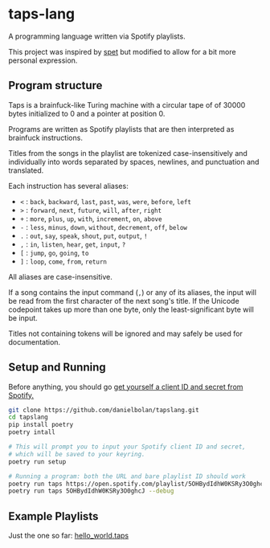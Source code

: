 # taps-lang

A programming language written via Spotify playlists.

This project was inspired by [spet](https://github.com/h313/spet) but modified to allow for a bit more personal expression.

## Program structure

Taps is a brainfuck-like Turing machine with a circular tape of of 30000 bytes initialized to 0 and a pointer at position 0.

Programs are written as Spotify playlists that are then interpreted as brainfuck instructions.

Titles from the songs in the playlist are tokenized case-insensitively and individually into words separated by spaces, newlines, and punctuation and translated.

Each instruction has several aliases:

- `<` : `back`, `backward`, `last`, `past`, `was`, `were`, `before`, `left`
- `>` : `forward`, `next`, `future`, `will`, `after`, `right`
- `+` : `more`, `plus`, `up`, `with`, `increment`, `on`, `above`
- `-` : `less`, `minus`, `down`, `without`, `decrement`, `off`, `below`
- `.` : `out`, `say`, `speak`, `shout`, `put`, `output`, `!`
- `,` : `in`, `listen`, `hear`, `get`, `input`, `?`
- `[` : `jump`, `go`, `going`, `to`
- `]` : `loop`, `come`, `from`, `return`

All aliases are case-insensitive.

If a song contains the input command (`,`) or any of its aliases, the input will be read from the first character of the next song's title. If the Unicode codepoint takes up more than one byte, only the least-significant byte will be input.

Titles not containing tokens will be ignored and may safely be used for documentation.

## Setup and Running

Before anything, you should go [get yourself a client ID and secret from Spotify.](https://developer.spotify.com/documentation/web-api/concepts/apps)

```bash
git clone https://github.com/danielbolan/tapslang.git
cd tapslang
pip install poetry
poetry intall

# This will prompt you to input your Spotify client ID and secret,
# which will be saved to your keyring.
poetry run setup

# Running a program: both the URL and bare playlist ID should work
poetry run taps https://open.spotify.com/playlist/5OHBydIdhW0KSRy3O0ghcJ
poetry run taps 5OHBydIdhW0KSRy3O0ghcJ --debug
```

## Example Playlists

Just the one so far: [hello_world.taps](https://open.spotify.com/playlist/5OHBydIdhW0KSRy3O0ghcJ)

